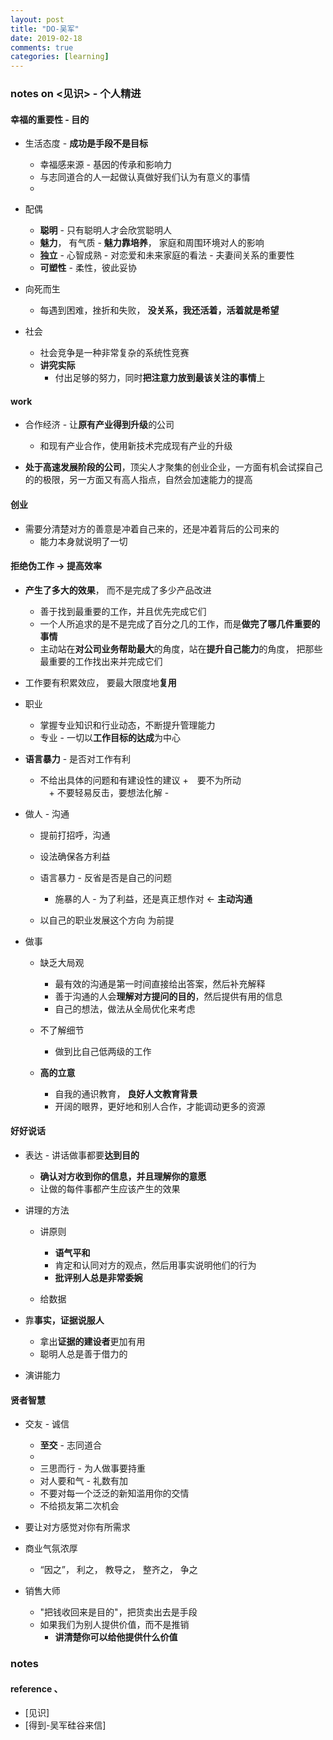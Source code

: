 ```yaml
---
layout: post
title: "DO-吴军"
date: 2019-02-18
comments: true
categories: [learning]
---
```


### notes on <见识> - 个人精进 

#### 幸福的重要性 - 目的 
* 生活态度 - **成功是手段不是目标** 
  - 幸福感来源 - 基因的传承和影响力 
  - 与志同道合的人一起做认真做好我们认为有意义的事情 
  -  

* 配偶  
  - **聪明** - 只有聪明人才会欣赏聪明人 
  - **魅力**， 有气质 - **魅力靠培养**， 家庭和周围环境对人的影响 
  - **独立** - 心智成熟 - 对恋爱和未来家庭的看法 - 夫妻间关系的重要性 
  - **可塑性** - 柔性，彼此妥协 

* 向死而生  
  - 每遇到困难，挫折和失败， **没关系，我还活着，活着就是希望** 

* 社会 
  - 社会竞争是一种非常复杂的系统性竞赛 
  - **讲究实际** 
    + 付出足够的努力，同时**把注意力放到最该关注的事情**上 

#### work 
* 合作经济 - 让**原有产业得到升级**的公司 
  - 和现有产业合作，使用新技术完成现有产业的升级 

* **处于高速发展阶段的公司**，顶尖人才聚集的创业企业，一方面有机会试探自己的的极限，另一方面又有高人指点，自然会加速能力的提高  

#### 创业 
* 需要分清楚对方的善意是冲着自己来的，还是冲着背后的公司来的 
  - 能力本身就说明了一切 

#### 拒绝伪工作 -> 提高效率 
* **产生了多大的效果**， 而不是完成了多少产品改进  
  - 善于找到最重要的工作，并且优先完成它们  
  - 一个人所追求的是不是完成了百分之几的工作，而是**做完了哪几件重要的事情** 
  - 主动站在**对公司业务帮助最大**的角度，站在**提升自己能力**的角度， 把那些最重要的工作找出来并完成它们 

* 工作要有积累效应， 要最大限度地**复用**  

* 职业 
  - 掌握专业知识和行业动态，不断提升管理能力 
  - 专业 - 一切以**工作目标的达成**为中心 

* **语言暴力** - 是否对工作有利 
  - 不给出具体的问题和有建设性的建议 
    +　要不为所动  
  　+  不要轻易反击，要想法化解 - 

* 做人 - 沟通 
  - 提前打招呼，沟通 
  - 设法确保各方利益  
  - 语言暴力 - 反省是否是自己的问题 
    + 施暴的人 - 为了利益，还是真正想作对 <- **主动沟通** 

  - 以自己的职业发展这个方向 为前提 

* 做事 
  + 缺乏大局观 
    - 最有效的沟通是第一时间直接给出答案，然后补充解释  
    - 善于沟通的人会**理解对方提问的目的**，然后提供有用的信息
    - 自己的想法，做法从全局优化来考虑 

  + 不了解细节 
    - 做到比自己低两级的工作 

  + **高的立意**  
    - 自我的通识教育， **良好人文教育背景**  
    - 开阔的眼界，更好地和别人合作，才能调动更多的资源 

#### 好好说话 
  + 表达 - 讲话做事都要**达到目的**  
    - **确认对方收到你的信息，并且理解你的意愿**  
    - 让做的每件事都产生应该产生的效果 

  + 讲理的方法 
    - 讲原则 
      - **语气平和**  
      - 肯定和认同对方的观点，然后用事实说明他们的行为 
      - **批评别人总是非常委婉** 

    - 给数据 

  + 靠**事实，证据说服人** 
    - 拿出**证据的建设者**更加有用 
    - 聪明人总是善于借力的 

  + 演讲能力 

#### 贤者智慧 
* 交友 - 诚信 
  - **至交** - 志同道合 
  - 
  - 三思而行 - 为人做事要持重 
  - 对人要和气 - 礼数有加 
  - 不要对每一个泛泛的新知滥用你的交情  
  - 不给损友第二次机会 

* 要让对方感觉对你有所需求 

* 商业气氛浓厚 
  - “因之”， 利之， 教导之， 整齐之， 争之 

* 销售大师 
  - "把钱收回来是目的"，把货卖出去是手段 
  - 如果我们为别人提供价值，而不是推销 
    + **讲清楚你可以给他提供什么价值** 


### notes



#### reference 、
 * [见识]
 * [得到-吴军硅谷来信]